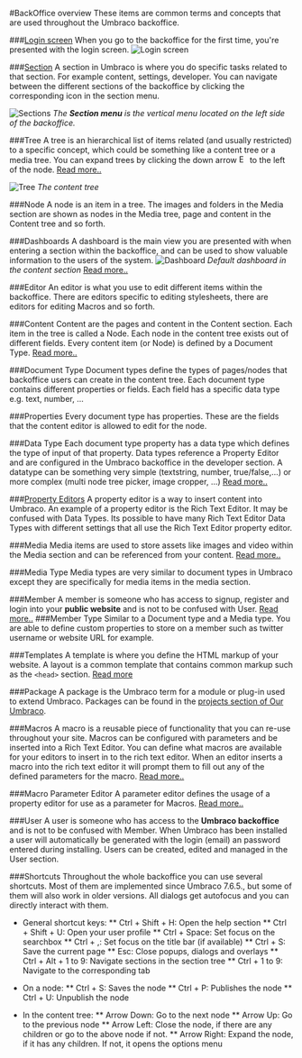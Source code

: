 #BackOffice overview
These items are common terms and concepts that are used throughout the Umbraco backoffice.

###[Login screen](Login/)
When you go to the backoffice for the first time, you're presented with the login screen.
![Login screen](images/login.png "The login screen has a greeting, username/password field and optionally a 'Forgotten password' link.")


###[Section](Sections/)
A section in Umbraco is where you do specific tasks related to that section. For example content, settings, developer. You can navigate between the different sections of the backoffice by clicking the corresponding icon in the section menu.

![Sections](images/sections.jpg "The Section menu is the vertical menu located on the left side of the backoffice.")
*The __Section menu__ is the vertical menu located on the left side of the backoffice.*

###Tree
A tree is an hierarchical list of items related (and usually restricted) to a specific concept, which could be something like a content tree or a media tree. You can expand trees by clicking the down arrow <img src="images/expand-node.png" style="margin:0;width:15px" title="Expand a node in a tree" /> to the left of the node.
[Read more..](../../Extending/Section-Trees/index.md)

![Tree](images/tree.jpg "The content tree")
*The content tree*

###Node
A node is an item in a tree. The images and folders in the Media section are shown as nodes in the Media tree, page and content in the Content tree and so forth.

###Dashboards
A dashboard is the main view you are presented with when entering a section within the backoffice, and can be used to show valuable information to the users of the system.
![Dashboard](images/dashboard.jpg "Default dashboard in the content section")
*Default dashboard in the content section*
[Read more..](../../Extending/Dashboards/index.md)

###Editor
An editor is what you use to edit different items within the backoffice. There are editors specific to editing stylesheets, there are editors for editing Macros and so forth.

###Content
Content are the pages and content in the Content section. Each item in the tree is called a Node.  Each node in the content tree exists out of different fields. Every content item (or Node) is defined by a Document Type.
[Read more..](../Data/Defining-Content/)

###Document Type
Document types define the types of pages/nodes that backoffice users can create in the content tree. Each document type contains different properties or fields.
Each field has a specific data type e.g. text, number, ...

###Properties
Every document type has properties. These are the fields that the content editor is allowed to edit for the node.

###Data Type
Each document type property has a data type which defines the type of input of that property. Data types reference a Property Editor and are configured in the Umbraco backoffice in the developer section.  A datatype can be something very simple (textstring, number, true/false,...) or more complex (multi node tree picker, image cropper, ...)
[Read more..](../Data/Data-Types/)

###[Property Editors](Property-Editors/)
A property editor is a way to insert content into Umbraco. An example of a property editor is the Rich Text Editor. It may be confused with Data Types. Its possible to have many Rich Text Editor Data Types with different settings that all use the Rich Text Editor property editor.

###Media
Media items are used to store assets like images and video within the Media section and can be referenced from your content.
[Read more..](../Data/Creating-Media/)


###Media Type
Media types are very similar to document types in Umbraco except they are specifically for media items in the media section.

###Member
A member is someone who has access to signup, register and login into your **public website** and is not to be confused with User.
[Read more..](../Data/Members/)
###Member Type
Similar to a Document type and a Media type. You are able to define custom properties to store on a member such as twitter username or website URL for example.

###Templates
A template is where you define the HTML markup of your website. A layout is a common template that contains common markup such as the `<head>` section.
[Read more](../Design/Templates/)

###Package
A package is the Umbraco term for a module or plug-in used to extend Umbraco. Packages can be found in the [projects section of Our Umbraco](https://our.umbraco.org/projects/ "Projects on Our Umbraco").

###Macros
A macro is a reusable piece of functionality that you can re-use throughout your site. Macros can be configured with parameters and be inserted into a Rich Text Editor. You can define what macros are available for your editors to insert in to the rich text editor. When an editor inserts a macro into the rich text editor it will prompt them to fill out any of the defined parameters for the macro.
[Read more..](../../Reference/Templating/Macros/)

###Macro Parameter Editor
A parameter editor defines the usage of a property editor for use as a parameter for Macros.
[Read more..](../../Extending/Macro-Parameter-Editors/)

###User
A user is someone who has access to the **Umbraco backoffice** and is not to be confused with Member. When Umbraco has been installed a user will automatically be generated with the login (email) an password entered during installing. Users can be created, edited and managed in the User section.

###Shortcuts
Throughout the whole backoffice you can use several shortcuts. Most of them are implemented since Umbraco 7.6.5., but some of them will also work in older versions. All dialogs get autofocus and you can directly interact with them. 

* General shortcut keys:
** Ctrl + Shift + H: Open the help section
** Ctrl + Shift + U: Open your user profile
** Ctrl + Space: Set focus on the searchbox
** Ctrl + ,: Set focus on the title bar (if available)
** Ctrl + S: Save the current page
** Esc: Close popups, dialogs and overlays
** Ctrl + Alt + 1 to 9: Navigate sections in the section tree
** Ctrl + 1 to 9: Navigate to the corresponding tab

* On a node:
** Ctrl + S: Saves the node
** Ctrl + P: Publishes the node
** Ctrl + U: Unpublish the node

* In the content tree:
** Arrow Down: Go to the next node
** Arrow Up: Go to the previous node
** Arrow Left: Close the node, if there are any children or go to the above node if not.
** Arrow Right: Expand the node, if it has any children. If not, it opens the options menu